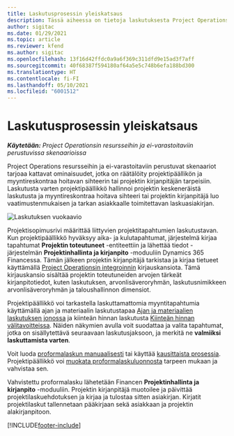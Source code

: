 ```yaml
---
title: Laskutusprosessin yleiskatsaus
description: Tässä aiheessa on tietoja laskutuksesta Project Operationsissa resurssi-/ei-varastoitavissa skenaarioissa.
author: sigitac
ms.date: 01/29/2021
ms.topic: article
ms.reviewer: kfend
ms.author: sigitac
ms.openlocfilehash: 13f16d42ffdc0a9a6f369c311dfd9e15ad3f7aff
ms.sourcegitcommit: 40f68387f594180af64a5e5c748b6efa188bd300
ms.translationtype: HT
ms.contentlocale: fi-FI
ms.lasthandoff: 05/10/2021
ms.locfileid: "6001512"
---
```

# <a name="invoicing-process-overview"></a>Laskutusprosessin yleiskatsaus

_**Käytetään:** Project Operationsin resursseihin ja ei-varastoitaviin perustuvissa skenaarioissa_

Project Operations resursseihin ja ei-varastoitaviin perustuvat skenaariot tarjoaa kattavat ominaisuudet, jotka on räätälöity projektipäällikön ja myyntireskontraa hoitavan sihteerin tai projektin kirjanpitäjän tarpeisiin. Laskutusta varten projektipäällikkö hallinnoi projektin keskeneräistä laskutusta ja myyntireskontraa hoitava sihteeri tai projektin kirjanpitäjä luo vaatimustenmukaisen ja tarkan asiakkaalle toimitettavan laskuasiakirjan.

![Laskutuksen vuokaavio](./media/invoicing-flow.png)

Projektisopimusrivi määrittää liittyvien projektitapahtumien laskutustavan. Kun projektipäällikkö hyväksyy aika- ja kulutapahtumat, järjestelmä kirjaa tapahtumat **Projektin toteutuneet** -entiteettiin ja lähettää tiedot -järjestelmän **Projektinhallinta ja kirjanpito** -moduuliin Dynamics 365 Financessa. Tämän jälkeen projektin kirjanpitäjä tarkistaa ja kirjaa tietueet käyttämällä [Project Operationsin integroinnin](../project-accounting/project-operations-integration-journal.md) kirjauskansiota. Tämä kirjauskansio sisältää projektin toteutuneiden arvojen tärkeät kirjanpitotiedot, kuten laskutuksen, arvonlisäveroryhmän, laskutusnimikkeen arvonlisäveroryhmän ja taloushallinnon dimensiot.

Projektipäällikkö voi tarkastella laskuttamattomia myyntitapahtumia käyttämällä ajan ja materiaalin laskutustapaa [Ajan ja materiaalien laskutuksen jonossa](../proforma-invoicing/manage-billing-backlog.md#time-and-material-billing-backlog) ja kiinteän hinnan laskutusta [Kiinteän hinnan välitavoitteissa](../proforma-invoicing/manage-billing-backlog.md#fixed-price-milestones). Näiden näkymien avulla voit suodattaa ja valita tapahtumat, jotka on sisällytettävä seuraavaan laskutusjaksoon, ja merkitä ne **valmiiksi laskuttamista varten**.

Voit luoda [proformalaskun manuaalisesti](../proforma-invoicing/create-manual-proforma-invoice.md) tai käyttää [kausittaista prosessia](../proforma-invoicing/configure-automated-invoice-creation.md). Projektipäällikkö voi [muokata proformalaskuluonnosta](../proforma-invoicing/manage-proforma-invoice.md) tarpeen mukaan ja vahvistaa sen.

Vahvistettu proformalasku lähetetään Financen **Projektinhallinta ja kirjanpito** -moduuliin. Projektin kirjanpitäjä muotoilee ja päivittää projektilaskuehdotuksen ja kirjaa ja tulostaa sitten asiakirjan. Kirjatit projektilaskut tallennetaan pääkirjaan sekä asiakkaan ja projektin alakirjanpitoon.


[!INCLUDE[footer-include](../includes/footer-banner.md)]